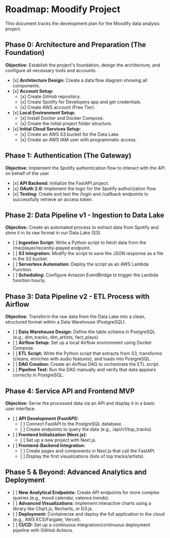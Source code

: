 # **Roadmap: Moodify Project**

This document tracks the development plan for the Moodify data analysis project.

## **Phase 0: Architecture and Preparation (The Foundation)**

**Objective:** Establish the project's foundation, design the architecture, and configure all necessary tools and accounts.

* \[x\] **Architecture Design:** Create a data flow diagram showing all components.  
* \[x\] **Account Setup:**  
  * \[x\] Create GitHub repository.  
  * \[x\] Create Spotify for Developers app and get credentials.  
  * \[x\] Create AWS account (Free Tier).  
* \[x\] **Local Environment Setup:**  
  * \[x\] Install Docker and Docker Compose.  
  * \[x\] Create the initial project folder structure.  
* \[x\] **Initial Cloud Services Setup:**  
  * \[x\] Create an AWS S3 bucket for the Data Lake.  
  * \[x\] Create an AWS IAM user with programmatic access.

## **Phase 1: Authentication (The Gateway)**

**Objective:** Implement the Spotify authentication flow to interact with the API on behalf of the user.

* \[x\] **API Backend:** Initialize the FastAPI project.  
* \[x\] **OAuth 2.0:** Implement the logic for the Spotify authorization flow.  
* \[x\] **Testing:** Create and test the /login and /callback endpoints to successfully retrieve an access token.

## **Phase 2: Data Pipeline v1 \- Ingestion to Data Lake**

**Objective:** Create an automated process to extract data from Spotify and store it in its raw format in our Data Lake (S3).

* \[ \] **Ingestion Script:** Write a Python script to fetch data from the /me/player/recently-played endpoint.  
* \[ \] **S3 Integration:** Modify the script to save the JSON response as a file in the S3 bucket.  
* \[ \] **Serverless Automation:** Deploy the script as an AWS Lambda Function.  
* \[ \] **Scheduling:** Configure Amazon EventBridge to trigger the Lambda function hourly.

## **Phase 3: Data Pipeline v2 \- ETL Process with Airflow**

**Objective:** Transform the raw data from the Data Lake into a clean, structured format within a Data Warehouse (PostgreSQL).

* \[ \] **Data Warehouse Design:** Define the table schema in PostgreSQL (e.g., dim\_tracks, dim\_artists, fact\_plays).  
* \[ \] **Airflow Setup:** Set up a local Airflow environment using Docker Compose.  
* \[ \] **ETL Script:** Write the Python script that extracts from S3, transforms (cleans, enriches with audio features), and loads into PostgreSQL.  
* \[ \] **DAG Creation:** Create an Airflow DAG to orchestrate the ETL script.  
* \[ \] **Pipeline Test:** Run the DAG manually and verify that data appears correctly in PostgreSQL.

## **Phase 4: Service API and Frontend MVP**

**Objective:** Serve the processed data via an API and display it in a basic user interface.

* \[ \] **API Development (FastAPI):**  
  * \[ \] Connect FastAPI to the PostgreSQL database.  
  * \[ \] Create endpoints to query the data (e.g., /api/v1/top\_tracks).  
* \[ \] **Frontend Initialization (Next.js):**  
  * \[ \] Set up a new project with Next.js.  
* \[ \] **Frontend-Backend Integration:**  
  * \[ \] Create pages and components in Next.js that call the FastAPI.  
  * \[ \] Display the first visualizations (lists of top tracks/artists).

## **Phase 5 & Beyond: Advanced Analytics and Deployment**

* \[ \] **New Analytical Endpoints:** Create API endpoints for more complex queries (e.g., mood calendar, valence trends).  
* \[ \] **Advanced Visualizations:** Implement interactive charts using a library like Chart.js, Recharts, or D3.js.  
* \[ \] **Deployment:** Containerize and deploy the full application to the cloud (e.g., AWS ECS/Fargate, Vercel).  
* \[ \] **CI/CD:** Set up a continuous integration/continuous deployment pipeline with GitHub Actions.